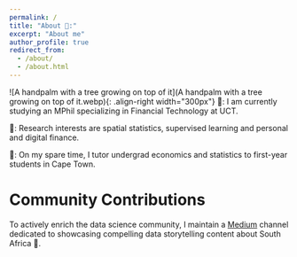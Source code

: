 ```yaml
---
permalink: /
title: "About 📌:"
excerpt: "About me"
author_profile: true
redirect_from: 
  - /about/
  - /about.html
---
```


![A handpalm with a tree growing on top of it](A handpalm with a tree growing on top of it.webp){: .align-right width="300px"}
👔: I am currently studying an MPhil specializing in Financial Technology at UCT.

🎯: Research interests are spatial statistics, supervised learning and personal and digital finance. 

🎨: On my spare time, I tutor undergrad economics and statistics to first-year students in Cape Town. 



# Community Contributions 

To actively enrich the data science community, I maintain a [Medium](https://siphiwebogatsu.medium.com/) channel dedicated to showcasing compelling data storytelling content about South Africa 🌇.

